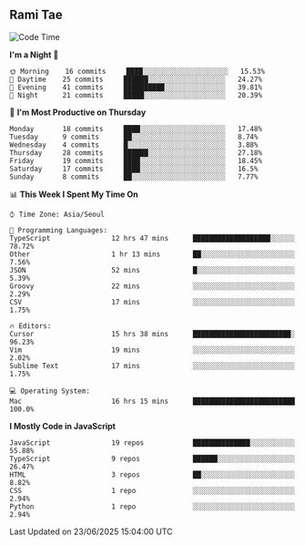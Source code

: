 ## Rami Tae

<!--START_SECTION:waka-->
![Code Time](http://img.shields.io/badge/Code%20Time-2%2C398%20hrs%2055%20mins-blue)

**I'm a Night 🦉** 

```text
🌞 Morning    16 commits     ████░░░░░░░░░░░░░░░░░░░░░   15.53% 
🌆 Daytime    25 commits     ██████░░░░░░░░░░░░░░░░░░░   24.27% 
🌃 Evening    41 commits     ██████████░░░░░░░░░░░░░░░   39.81% 
🌙 Night      21 commits     █████░░░░░░░░░░░░░░░░░░░░   20.39%

```
📅 **I'm Most Productive on Thursday** 

```text
Monday       18 commits     ████░░░░░░░░░░░░░░░░░░░░░   17.48% 
Tuesday      9 commits      ██░░░░░░░░░░░░░░░░░░░░░░░   8.74% 
Wednesday    4 commits      █░░░░░░░░░░░░░░░░░░░░░░░░   3.88% 
Thursday     28 commits     ██████░░░░░░░░░░░░░░░░░░░   27.18% 
Friday       19 commits     ████░░░░░░░░░░░░░░░░░░░░░   18.45% 
Saturday     17 commits     ████░░░░░░░░░░░░░░░░░░░░░   16.5% 
Sunday       8 commits      ██░░░░░░░░░░░░░░░░░░░░░░░   7.77%

```


📊 **This Week I Spent My Time On** 

```text
⌚︎ Time Zone: Asia/Seoul

💬 Programming Languages: 
TypeScript               12 hrs 47 mins      ███████████████████░░░░░░   78.72% 
Other                    1 hr 13 mins        ██░░░░░░░░░░░░░░░░░░░░░░░   7.56% 
JSON                     52 mins             █░░░░░░░░░░░░░░░░░░░░░░░░   5.39% 
Groovy                   22 mins             ░░░░░░░░░░░░░░░░░░░░░░░░░   2.29% 
CSV                      17 mins             ░░░░░░░░░░░░░░░░░░░░░░░░░   1.75%

🔥 Editors: 
Cursor                   15 hrs 38 mins      ████████████████████████░   96.23% 
Vim                      19 mins             ░░░░░░░░░░░░░░░░░░░░░░░░░   2.02% 
Sublime Text             17 mins             ░░░░░░░░░░░░░░░░░░░░░░░░░   1.75%

💻 Operating System: 
Mac                      16 hrs 15 mins      █████████████████████████   100.0%

```

**I Mostly Code in JavaScript** 

```text
JavaScript               19 repos            ██████████████░░░░░░░░░░░   55.88% 
TypeScript               9 repos             ██████░░░░░░░░░░░░░░░░░░░   26.47% 
HTML                     3 repos             ██░░░░░░░░░░░░░░░░░░░░░░░   8.82% 
CSS                      1 repo              ░░░░░░░░░░░░░░░░░░░░░░░░░   2.94% 
Python                   1 repo              ░░░░░░░░░░░░░░░░░░░░░░░░░   2.94%

```



 Last Updated on 23/06/2025 15:04:00 UTC
<!--END_SECTION:waka-->
